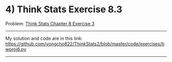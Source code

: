 # 4) Think Stats Exercise 8.3

Problem: [Think Stats Chapter 8 Exercise 3](http://greenteapress.com/thinkstats2/html/thinkstats2009.html#toc77)

---

My solution and code are in this link: https://github.com/yongcho822/ThinkStats2/blob/master/code/exercises/hwproj6.py

---
